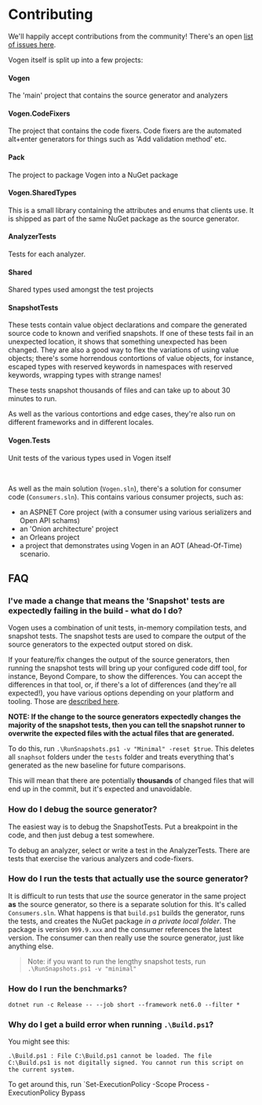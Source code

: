 # Contributing

We'll happily accept contributions from the community!  There's an open [list of issues here](https://github.com/SteveDunn/Vogen/issues).

Vogen itself is split up into a few projects:
#### Vogen
The 'main' project that contains the source generator and analyzers

#### Vogen.CodeFixers
The project that contains the code fixers. Code fixers are the automated alt+enter generators for things such as 'Add validation method' etc.

#### Pack
The project to package Vogen into a NuGet package

#### Vogen.SharedTypes
This is a small library containing the attributes and enums that clients use. It is shipped as part of the same NuGet package as the source generator.

#### AnalyzerTests
Tests for each analyzer.

#### Shared
Shared types used amongst the test projects

#### SnapshotTests
These tests contain value object declarations and compare the generated source code to known and verified snapshots.
If one of these tests fail in an unexpected location, it shows that something unexpected has been changed.
They are also a good way to flex the variations of using value objects; there's some horrendous contortions of value objects, for instance, escaped types with reserved keywords in namespaces with reserved keywords, wrapping types with strange names!

These tests snapshot thousands of files and can take up to about 30 minutes to run.

As well as the various contortions and edge cases, they're also run on different frameworks and in different locales.

#### Vogen.Tests
Unit tests of the various types used in Vogen itself

<br/>

As well as the main solution (`Vogen.sln`), there's a solution for consumer code (`Consumers.sln`). This contains various consumer projects, such as:
* an ASPNET Core project (with a consumer using various serializers and Open API schams)
* an 'Onion architecture' project
* an Orleans project
* a project that demonstrates using Vogen in an AOT (Ahead-Of-Time) scenario.

## FAQ

### I've made a change that means the 'Snapshot' tests are expectedly failing in the build - what do I do?

Vogen uses a combination of unit tests, in-memory compilation tests, and snapshot tests. The snapshot tests are used
to compare the output of the source generators to the expected output stored on disk.

If your feature/fix changes the output of the source generators, then running the snapshot tests will bring up your
configured code diff tool, for instance, Beyond Compare, to show the differences. You can accept the differences in that
tool, or, if there's a lot of differences (and they're all expected!), you have various options depending on your
platform and tooling. Those are [described here](https://github.com/VerifyTests/Verify/blob/main/docs/clipboard.md).

**NOTE: If the change to the source generators expectedly changes the majority of the snapshot tests, then you can tell the
snapshot runner to overwrite the expected files with the actual files that are generated.**

To do this, run `.\RunSnapshots.ps1 -v "Minimal" -reset $true`. This deletes all `snaphsot` folders under the `tests` folder
and treats everything that's generated as the new baseline for future comparisons.

This will mean that there are potentially **thousands** of changed files that will end up in the commit, but it's expected and unavoidable.

### How do I debug the source generator?

The easiest way is to debug the SnapshotTests. Put a breakpoint in the code, and then just debug a test somewhere.

To debug an analyzer, select or write a test in the AnalyzerTests. There are tests that exercise the various analyzers and code-fixers.

### How do I run the tests that actually use the source generator?

It is difficult to run tests that _use_ the source generator in the same project **as** the source generator, so there
is a separate solution for this. It's called `Consumers.sln`. What happens is that `build.ps1` builds the generator, runs
the tests, and creates the NuGet package _in a private local folder_. The package is version `999.9.xxx` and the consumer
references the latest version. The consumer can then really use the source generator, just like anything else.

> Note: if you want to run the lengthy snapshot tests, run `.\RunSnapshots.ps1 -v "minimal"`

### How do I run the benchmarks?

`dotnet run -c Release -- --job short --framework net6.0 --filter *`

### Why do I get a build error when running `.\Build.ps1`?

You might see this:
```
.\Build.ps1 : File C:\Build.ps1 cannot be loaded. The file C:\Build.ps1 is not digitally signed. You cannot run this script on the current system. 
```

To get around this, run `Set-ExecutionPolicy -Scope Process -ExecutionPolicy Bypass
